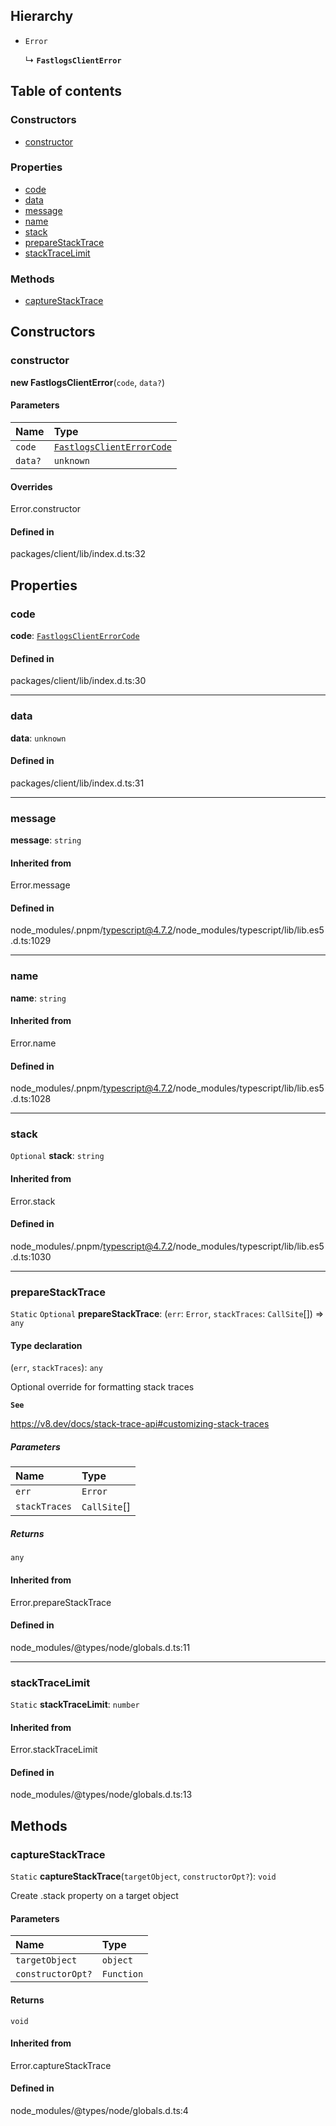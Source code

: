 ## Hierarchy

- `Error`

  ↳ **`FastlogsClientError`**

## Table of contents

### Constructors

- [constructor](FastlogsClientError.md#constructor)

### Properties

- [code](FastlogsClientError.md#code)
- [data](FastlogsClientError.md#data)
- [message](FastlogsClientError.md#message)
- [name](FastlogsClientError.md#name)
- [stack](FastlogsClientError.md#stack)
- [prepareStackTrace](FastlogsClientError.md#preparestacktrace)
- [stackTraceLimit](FastlogsClientError.md#stacktracelimit)

### Methods

- [captureStackTrace](FastlogsClientError.md#capturestacktrace)

## Constructors

### constructor

**new FastlogsClientError**(`code`, `data?`)

#### Parameters

| Name    | Type                                                       |
| :------ | :--------------------------------------------------------- |
| `code`  | [`FastlogsClientErrorCode`](../types/FastlogsClientErrorCode.md) |
| `data?` | `unknown`                                                  |

#### Overrides

Error.constructor

#### Defined in

packages/client/lib/index.d.ts:32

## Properties

### code

**code**: [`FastlogsClientErrorCode`](../types/FastlogsClientErrorCode.md)

#### Defined in

packages/client/lib/index.d.ts:30

---

### data

**data**: `unknown`

#### Defined in

packages/client/lib/index.d.ts:31

---

### message

**message**: `string`

#### Inherited from

Error.message

#### Defined in

node_modules/.pnpm/typescript@4.7.2/node_modules/typescript/lib/lib.es5.d.ts:1029

---

### name

**name**: `string`

#### Inherited from

Error.name

#### Defined in

node_modules/.pnpm/typescript@4.7.2/node_modules/typescript/lib/lib.es5.d.ts:1028

---

### stack

`Optional` **stack**: `string`

#### Inherited from

Error.stack

#### Defined in

node_modules/.pnpm/typescript@4.7.2/node_modules/typescript/lib/lib.es5.d.ts:1030

---

### prepareStackTrace

`Static` `Optional` **prepareStackTrace**: (`err`: `Error`, `stackTraces`: `CallSite`[]) => `any`

#### Type declaration

(`err`, `stackTraces`): `any`

Optional override for formatting stack traces

**`See`**

https://v8.dev/docs/stack-trace-api#customizing-stack-traces

##### Parameters

| Name          | Type         |
| :------------ | :----------- |
| `err`         | `Error`      |
| `stackTraces` | `CallSite`[] |

##### Returns

`any`

#### Inherited from

Error.prepareStackTrace

#### Defined in

node_modules/@types/node/globals.d.ts:11

---

### stackTraceLimit

`Static` **stackTraceLimit**: `number`

#### Inherited from

Error.stackTraceLimit

#### Defined in

node_modules/@types/node/globals.d.ts:13

## Methods

### captureStackTrace

`Static` **captureStackTrace**(`targetObject`, `constructorOpt?`): `void`

Create .stack property on a target object

#### Parameters

| Name              | Type       |
| :---------------- | :--------- |
| `targetObject`    | `object`   |
| `constructorOpt?` | `Function` |

#### Returns

`void`

#### Inherited from

Error.captureStackTrace

#### Defined in

node_modules/@types/node/globals.d.ts:4
